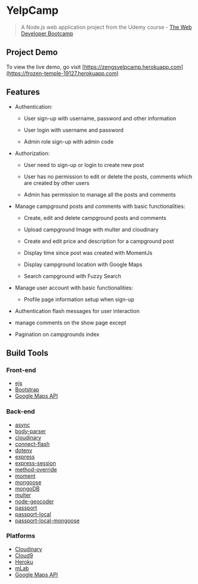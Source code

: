 # YelpCamp
>A Node.js web application project from the Udemy course - [The Web Developer Bootcamp](https://www.udemy.com/the-web-developer-bootcamp/)
## Project Demo
To view the live demo, go visit [https://zengsyelpcamp.herokuapp.com](https://frozen-temple-19127.herokuapp.com)
## Features
* Authentication:

  * User sign-up with username, password and other information
  
  * User login with username and password
  
  * Admin role sign-up with admin code
  
* Authorization:

  * User need to sign-up or login to create new post
  
  * User has no permission to edit or delete the posts, comments which are created by other users
  
  * Admin has permission to manage all the posts and comments
  
* Manage campground posts and comments with basic functionalities: 

  * Create, edit and delete campground posts and comments
  
  * Upload campground Image with multer and cloudinary
  
  * Create and edit price and description for a campground post
  
  * Display time since post was created with MomentJs
  
  * Display campground location with Google Maps
  
  * Search campground with Fuzzy Search
  
* Manage user account with basic functionalities:

  * Profile page information setup when sign-up
  
* Authentication flash messages for user interaction

* manage comments on the show page except

* Pagination on campgrounds index

## Build Tools
### Front-end
* [ejs](http://ejs.co/)
* [Bootstrap](https://getbootstrap.com/)
* [Google Maps API](https://cloud.google.com/maps-platform/)
### Back-end
* [async](http://caolan.github.io/async/)
* [body-parser](https://www.npmjs.com/package/body-parser)
* [cloudinary](https://cloudinary.com/)
* [connect-flash](https://github.com/jaredhanson/connect-flash#connect-flash)
* [dotenv](https://www.npmjs.com/package/dotenv)
* [express](https://expressjs.com/)
* [express-session](https://github.com/expressjs/session#express-session)
* [method-override](https://github.com/expressjs/method-override#method-override)
* [moment](https://momentjs.com/)
* [mongoose](https://mongoosejs.com/)
* [mongoDB](https://www.mongodb.com/)
* [multer](https://github.com/expressjs/multer)
* [node-geocoder](https://www.npmjs.com/package/node-geocoder)
* [passport](http://www.passportjs.org/)
* [passport-local](https://github.com/jaredhanson/passport-local#passport-local)
* [passport-local-mongoose](https://github.com/saintedlama/passport-local-mongoose)
### Platforms
* [Cloudinary](https://cloudinary.com/)
* [Cloud9](https://aws.amazon.com/cn/cloud9/?origin=c9io)
* [Heroku](https://dashboard.heroku.com/apps)
* [mLab](https://mlab.com/)
* [Google Maps API](https://cloud.google.com/maps-platform/)
